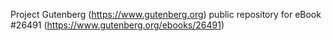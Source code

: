 Project Gutenberg (https://www.gutenberg.org) public repository for eBook #26491 (https://www.gutenberg.org/ebooks/26491)
